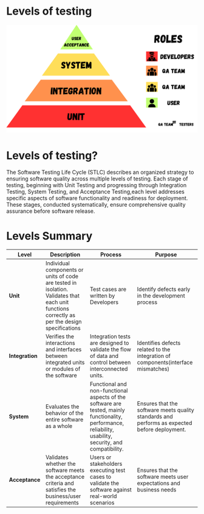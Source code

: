 # Levels of testing
![README](https://github.com/Xmaz2150/img/blob/main/LevelsOfTesting.png)

# Levels of testing?
The Software Testing Life Cycle (STLC) 
describes an organized strategy to ensuring software quality across multiple levels of testing.
Each stage of testing, beginning with Unit Testing and progressing through Integration Testing,
System Testing, and Acceptance Testing,each level addresses specific aspects of software functionality and
readiness for deployment. These stages, conducted systematically, ensure comprehensive quality assurance before
software release.

# Levels Summary
**Level**|Description|Process|Purpose|
-----|-----------|-------|--------|
**Unit** |Individual components or units of code are tested in isolation. Validates that each unit functions correctly as per the design specifications|Test cases are written by Developers| Identify defects early in the development process
**Integration** |Verifies the interactions and interfaces between integrated units or modules of the software|Integration tests are designed to validate the flow of data and control between interconnected units.|Identifies defects related to the integration of components(interface mismatches)
**System** |Evaluates the behavior of the entire software as a whole|Functional and non-functional aspects of the software are tested, mainly functionality, performance, reliability, usability, security, and compatibility.|Ensures that the software meets quality standards and performs as expected before deployment.
**Acceptance** |Validates whether the software meets the acceptance criteria and satisfies the business/user requirements|Users or stakeholders executing test cases to validate the software against real-world scenarios|Ensures that the software meets user expectations and business needs 
